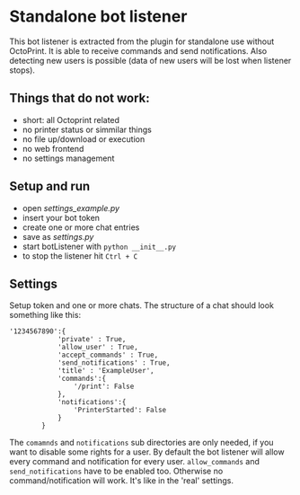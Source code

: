 # Standalone bot listener

This bot listener is extracted from the plugin for standalone use without OctoPrint. It is able to receive commands and send notifications. Also detecting new users is possible (data of new users will be lost when listener stops).

## Things that do not work:
* short: all Octoprint related
* no printer status or simmilar things
* no file up/download or execution
* no web frontend
* no settings management

## Setup and run
* open _settings_example.py_
* insert your bot token
* create one or more chat entries
* save as _settings.py_
* start botListener with `python __init__.py`
* to stop the listener hit `Ctrl + C`

## Settings
Setup token and one or more chats. The structure of a chat should look something like this:
```
'1234567890':{
			'private' : True,
			'allow_user' : True,
			'accept_commands' : True,
			'send_notifications' : True,
			'title' : 'ExampleUser',
			'commands':{
				'/print': False
			},
			'notifications':{
				'PrinterStarted': False
			}
		}
```

The `comamnds` and `notifications` sub directories are only needed, if you want to disable some rights for a user.
By default the bot listener will allow every command and notification for every user. `allow_commands` and `send_notifications` have to be enabled too. Otherwise no command/notification will work. It's like in the 'real' settings.
